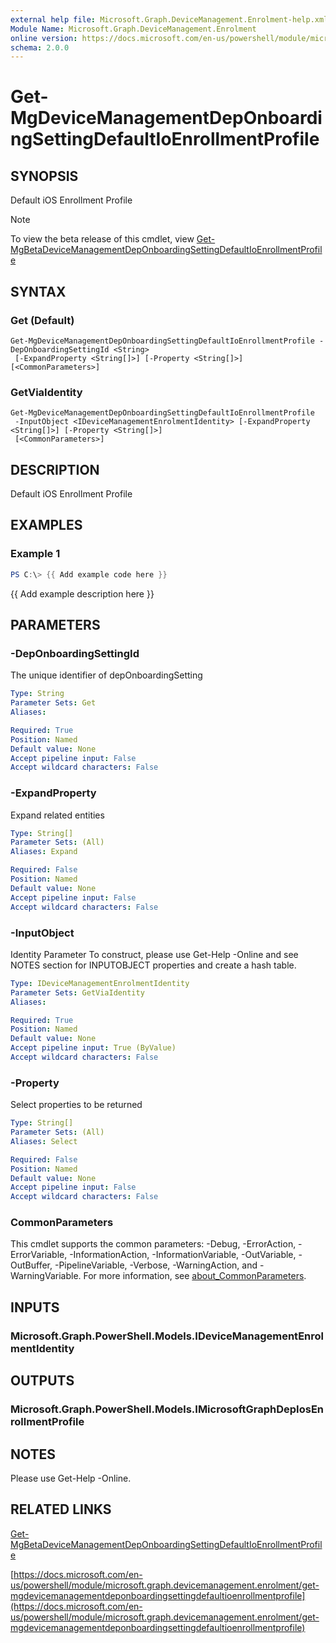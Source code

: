 ```yaml
---
external help file: Microsoft.Graph.DeviceManagement.Enrolment-help.xml
Module Name: Microsoft.Graph.DeviceManagement.Enrolment
online version: https://docs.microsoft.com/en-us/powershell/module/microsoft.graph.devicemanagement.enrolment/get-mgdevicemanagementdeponboardingsettingdefaultioenrollmentprofile
schema: 2.0.0
---
```


# Get-MgDeviceManagementDepOnboardingSettingDefaultIoEnrollmentProfile

## SYNOPSIS
Default iOS Enrollment Profile

> [!NOTE]
> To view the beta release of this cmdlet, view [Get-MgBetaDeviceManagementDepOnboardingSettingDefaultIoEnrollmentProfile](/powershell/module/Microsoft.Graph.Beta.DeviceManagement.Enrolment/Get-MgDeviceManagementDepOnboardingSettingDefaultIoEnrollmentProfile?view=graph-powershell-beta)

## SYNTAX

### Get (Default)
```
Get-MgDeviceManagementDepOnboardingSettingDefaultIoEnrollmentProfile -DepOnboardingSettingId <String>
 [-ExpandProperty <String[]>] [-Property <String[]>] [<CommonParameters>]
```

### GetViaIdentity
```
Get-MgDeviceManagementDepOnboardingSettingDefaultIoEnrollmentProfile
 -InputObject <IDeviceManagementEnrolmentIdentity> [-ExpandProperty <String[]>] [-Property <String[]>]
 [<CommonParameters>]
```

## DESCRIPTION
Default iOS Enrollment Profile

## EXAMPLES

### Example 1
```powershell
PS C:\> {{ Add example code here }}
```

{{ Add example description here }}

## PARAMETERS

### -DepOnboardingSettingId
The unique identifier of depOnboardingSetting

```yaml
Type: String
Parameter Sets: Get
Aliases:

Required: True
Position: Named
Default value: None
Accept pipeline input: False
Accept wildcard characters: False
```

### -ExpandProperty
Expand related entities

```yaml
Type: String[]
Parameter Sets: (All)
Aliases: Expand

Required: False
Position: Named
Default value: None
Accept pipeline input: False
Accept wildcard characters: False
```

### -InputObject
Identity Parameter
To construct, please use Get-Help -Online and see NOTES section for INPUTOBJECT properties and create a hash table.

```yaml
Type: IDeviceManagementEnrolmentIdentity
Parameter Sets: GetViaIdentity
Aliases:

Required: True
Position: Named
Default value: None
Accept pipeline input: True (ByValue)
Accept wildcard characters: False
```

### -Property
Select properties to be returned

```yaml
Type: String[]
Parameter Sets: (All)
Aliases: Select

Required: False
Position: Named
Default value: None
Accept pipeline input: False
Accept wildcard characters: False
```

### CommonParameters
This cmdlet supports the common parameters: -Debug, -ErrorAction, -ErrorVariable, -InformationAction, -InformationVariable, -OutVariable, -OutBuffer, -PipelineVariable, -Verbose, -WarningAction, and -WarningVariable. For more information, see [about_CommonParameters](http://go.microsoft.com/fwlink/?LinkID=113216).

## INPUTS

### Microsoft.Graph.PowerShell.Models.IDeviceManagementEnrolmentIdentity
## OUTPUTS

### Microsoft.Graph.PowerShell.Models.IMicrosoftGraphDepIosEnrollmentProfile
## NOTES
Please use Get-Help -Online.

## RELATED LINKS
[Get-MgBetaDeviceManagementDepOnboardingSettingDefaultIoEnrollmentProfile](/powershell/module/Microsoft.Graph.Beta.DeviceManagement.Enrolment/Get-MgDeviceManagementDepOnboardingSettingDefaultIoEnrollmentProfile?view=graph-powershell-beta)

[https://docs.microsoft.com/en-us/powershell/module/microsoft.graph.devicemanagement.enrolment/get-mgdevicemanagementdeponboardingsettingdefaultioenrollmentprofile](https://docs.microsoft.com/en-us/powershell/module/microsoft.graph.devicemanagement.enrolment/get-mgdevicemanagementdeponboardingsettingdefaultioenrollmentprofile)


